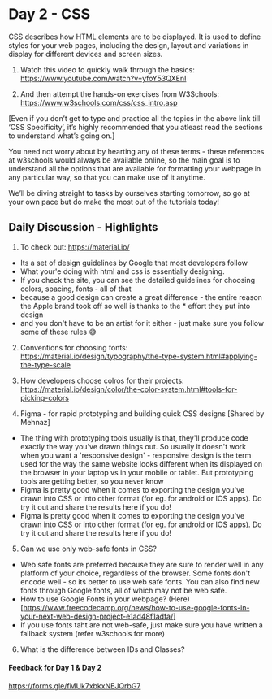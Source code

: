 # Day 2 - CSS

CSS describes how HTML elements are to be displayed. It is used to define styles for your web pages, including the design, layout and variations in display for different devices and screen sizes.

1. Watch this video to quickly walk through the basics: https://www.youtube.com/watch?v=yfoY53QXEnI

2. And then attempt the hands-on exercises from W3Schools: https://www.w3schools.com/css/css_intro.asp

[Even if you don’t get to type and practice all the topics in the above link till ‘CSS Specificity’, it’s highly recommended that you atleast read the sections to understand what’s going on.]

You need not worry about by hearting any of these terms - these references at w3schools would always be available online, so the main goal is to understand all the options that are available for formatting your webpage in any particular way, so that you can make use of it anytime.

We’ll be diving straight to tasks by ourselves starting tomorrow, so go at your own pace but do make the most out of the tutorials today!

## Daily Discussion - Highlights

1. To check out: https://material.io/
* Its a set of design guidelines by Google that most developers follow
* What your'e doing with html and css is essentially designing.
* If you check the site, you can see the detailed guidelines for choosing colors, spacing, fonts - all of that
* because a good design can create a great difference - the entire reason the Apple brand took off so well is thanks to the * effort they put into design
* and you don't have to be an artist for it either - just make sure you follow some of these rules 😅

2. Conventions for choosing fonts: https://material.io/design/typography/the-type-system.html#applying-the-type-scale

3. How developers choose colros for their projects: https://material.io/design/color/the-color-system.html#tools-for-picking-colors

4. Figma - for rapid prototyping and building quick CSS designs [Shared by Mehnaz]
* The thing with prototyping tools usually is that, they'll produce code exactly the way you've drawn things out. So usually it doesn't work when you want a 'responsive design' - responsive design is the term used for the way the same website looks different when its displayed on the browser in your laptop vs in your mobile or tablet. But prototyping tools are getting better, so you never know 
* Figma is pretty good when it comes to exporting the design you've drawn into CSS or into other format (for eg. for android or IOS apps). Do try it out and share the results here if you do!
* Figma is pretty good when it comes to exporting the design you've drawn into CSS or into other format (for eg. for android or IOS apps). Do try it out and share the results here if you do!

5. Can we use only web-safe fonts in CSS?
* Web safe fonts are preferred because they are sure to render well in any platform of your choice, regardless of the browser. Some fonts don't encode well - so its better to use web safe fonts. You can also find new fonts through Google fonts, all of which may not be web safe.
* How to use Google Fonts in your webpage? (Here)[https://www.freecodecamp.org/news/how-to-use-google-fonts-in-your-next-web-design-project-e1ad48f1adfa/]
* If you use fonts taht are not web-safe, just make sure you have written a fallback system (refer w3schools for more)

6. What is the difference between IDs and Classes?


#### Feedback for Day 1 & Day 2

https://forms.gle/fMUk7xbkxNEJQrbG7


